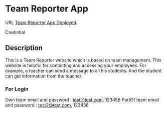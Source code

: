 # Team Reporter App

URL [Team Reporter App Deployed](https://yaseenbhojani.github.io/TeamReporterApp/).

Credintial

## Description

This is a Team Reporter website which is based on team management. This website is helpful for contacting and accessing your employees. For example, a teacher can send a message to all his students. And the student can get information from the teacher.

### For Login

Own team email and password : test@test.com, 123456
PartOf team email and password : test2@test.com, 123456
